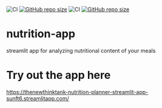 ![CI](https://github.com/TheNewThinkTank/AACT-Analysis/actions/workflows/wf.yml/badge.svg)
[![GitHub repo size](https://img.shields.io/github/repo-size/TheNewThinkTank/AACT-Analysis?style=flat&logo=github&logoColor=whitesmoke&label=Repo%20Size)](https://github.com/TheNewThinkTank/AACT-Analysis/archive/refs/heads/main.zip)
![CI](https://github.com/TheNewThinkTank/nutrition-planner/actions/workflows/wf.yml/badge.svg)
[![GitHub repo size](https://img.shields.io/github/repo-size/TheNewThinkTank/nutrition-planner?style=flat&logo=github&logoColor=whitesmoke&label=Repo%20Size)](https://github.com/TheNewThinkTank/nutrition-planner/archive/refs/heads/main.zip)
# nutrition-app

streamlit app for analyzing nutritional content of your meals

# Try out the app here

https://thenewthinktank-nutrition-planner-streamlit-app-sunft6.streamlitapp.com/
